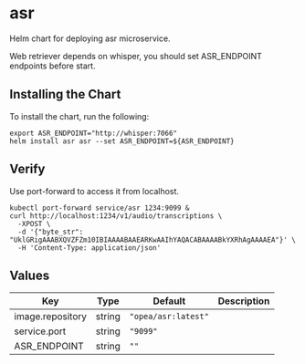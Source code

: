 # asr

Helm chart for deploying asr microservice.

Web retriever depends on whisper, you should set ASR_ENDPOINT endpoints before start.

## Installing the Chart

To install the chart, run the following:

```console
export ASR_ENDPOINT="http://whisper:7066"
helm install asr asr --set ASR_ENDPOINT=${ASR_ENDPOINT}
```

## Verify

Use port-forward to access it from localhost.

```console
kubectl port-forward service/asr 1234:9099 &
curl http://localhost:1234/v1/audio/transcriptions \
  -XPOST \
  -d '{"byte_str": "UklGRigAAABXQVZFZm10IBIAAAABAAEARKwAAIhYAQACABAAAABkYXRhAgAAAAEA"}' \
  -H 'Content-Type: application/json'
```

## Values

| Key              | Type   | Default             | Description |
| ---------------- | ------ | ------------------- | ----------- |
| image.repository | string | `"opea/asr:latest"` |             |
| service.port     | string | `"9099"`            |             |
| ASR_ENDPOINT     | string | `""`                |             |
